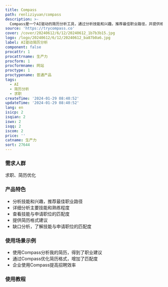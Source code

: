 ```yaml
---
title: Compass
path: renliziyuan/compass
description: >-
  Compass是一个AI驱动的简历分析工具，通过分析技能和兴趣，推荐最佳职业路径，并提供相关培训。功能包括技能分析、职业匹配、格式建议、缺口分析等。适用于求职者和企业人力资源部门。请访问官网了解更多详情。
source: 'https://trycompass.co'
cover: /cover/20240612/6/12/20240612_1b7b3b15.jpg
logo: /logo/20240612/6/12/20240612_ba87b0a6.jpg
label: AI驱动简历分析
component: false
procattr: 1
procattrname: 生产力
procform: 1
procformname: 网站
proctype: 1
proctypename: 普通产品
tags:
  - AI
  - 简历分析
  - 求职
createTime: '2024-01-29 08:40:52'
updateTime: '2024-01-29 08:40:52'
lang: en
isicp: 2
isqian: 2
iswx: 2
isqq: 2
iscom: 2
price: ''
catname: 生产力
sort: 27644
---
```




### 需求人群
求职、简历优化

### 产品特色
- 分析技能和兴趣，推荐最佳职业路径
- 详细分析主要技能和熟练程度
- 查看技能与申请职位的匹配度
- 提供简历格式建议
- 缺口分析，了解技能与申请职位的匹配度

### 使用场景示例
- 使用Compass分析我的简历，得到了职业建议
- 通过Compass优化简历格式，增加了匹配度
- 企业使用Compass提高招聘效率

### 使用教程


  
